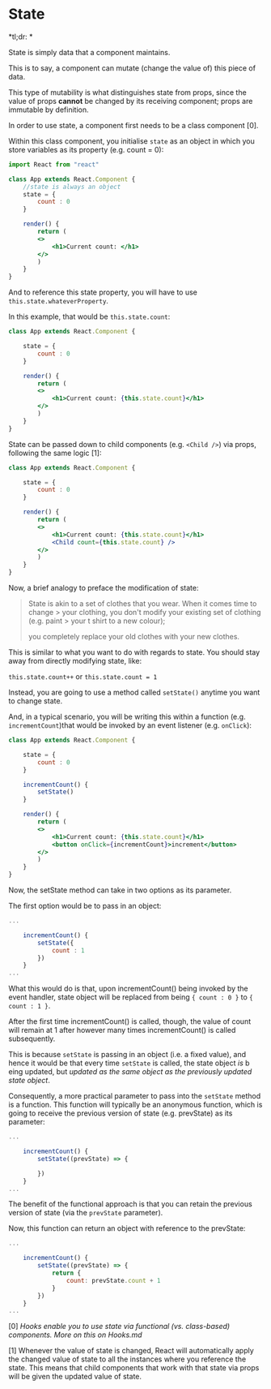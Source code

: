 # State

*tl;dr: *

State is simply data that a component maintains. 

This is to say, a component can mutate (change the value of) this piece of data. 

This type of mutability is what distinguishes state from props, since the value of props **cannot** be changed by its receiving component; props are immutable by definition.  

In order to use state, a component first needs to be a class component \[0\]. 

Within this class component, you initialise `state` as an object in which you store variables as its property (e.g. count = 0):

```jsx
import React from "react"

class App extends React.Component {
    //state is always an object
    state = {
        count : 0
    }

    render() {
        return (
        <>
            <h1>Current count: </h1>
        </>
        )
    }
}
```

And to reference this state property, you will have to use `this.state.whateverProperty`. 

In this example, that would be `this.state.count`:

```jsx 
class App extends React.Component {

    state = {
        count : 0
    }

    render() {
        return (
        <>
            <h1>Current count: {this.state.count}</h1>
        </>
        )
    }
}
```

State can be passed down to child components (e.g. `<Child />`) via props, following the same logic \[1\]: 

```jsx 
class App extends React.Component {

    state = {
        count : 0
    }

    render() {
        return (
        <>
            <h1>Current count: {this.state.count}</h1>
            <Child count={this.state.count} />
        </>
        )
    }
}
```

Now, a brief analogy to preface the modification of state: 

> State is akin to a set of clothes that you wear. When it comes time to change > your clothing, you don't modify your existing set of clothing (e.g. paint     > your t shirt to a new colour); 
>
> you completely replace your old clothes with your new clothes. 

This is similar to what you want to do with regards to state. You should stay away from directly modifying state, like:

`this.state.count++`
or
`this.state.count = 1`

Instead, you are going to use a method called `setState()` anytime you want to change state.

And, in a typical scenario, you will be writing this within a function (e.g. `incrementCount`)that would be invoked by an event listener (e.g. `onClick`):

```jsx 
class App extends React.Component {

    state = {
        count : 0
    }

    incrementCount() {
        setState()
    }

    render() {
        return (
        <>
            <h1>Current count: {this.state.count}</h1>
            <button onClick={incrementCount}>increment</button>
        </>
        )
    }
}
```

Now, the setState method can take in two options as its parameter. 

The first option would be to pass in an object:

```jsx
...

    incrementCount() {
        setState({
            count : 1
        })
    }
...
```

What this would do is that, upon incrementCount() being invoked by the event handler, state object will be replaced from being `{ count : 0 }` to `{ count : 1 }`. 

After the first time incrementCount() is called, though, the value of count will remain at 1 after however many times incrementCount() is called subsequently.

This is because `setState` is passing in an object (i.e. a fixed value), and hence it would be that every time `setState` is called, the state object *is* b eing updated, but *updated as the same object as the previously updated state object*.

Consequently, a more practical parameter to pass into the `setState` method is a function. This function will typically be an anonymous function, which is going to receive the previous version of state (e.g. prevState) as its parameter:

```jsx
...

    incrementCount() {
        setState((prevState) => {

        })
    }
...
```

The benefit of the functional approach is that you can retain the previous version of state (via the `prevState` parameter). 

Now, this function can return an object with reference to the prevState:

```jsx
...

    incrementCount() {
        setState((prevState) => {
            return {
                count: prevState.count + 1
            }
        })
    }
...
```


\[0\] *Hooks enable you to use state via functional (vs. class-based) components. More on this on Hooks.md*

\[1\] Whenever the value of state is changed, React will automatically apply the changed value of state to all the instances where you reference the state. This means that child components that work with that state via props will be given the updated value of state. 
